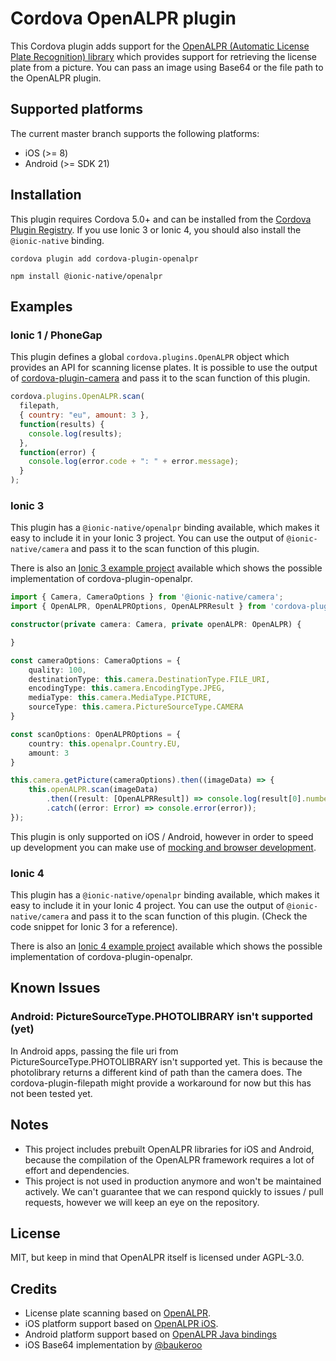 # Cordova OpenALPR plugin

This Cordova plugin adds support for the [OpenALPR (Automatic License Plate Recognition) library](https://github.com/openalpr/openalpr) which provides support for retrieving the license plate from a picture. You can pass an image using Base64 or the file path to the OpenALPR plugin.

## Supported platforms

The current master branch supports the following platforms:

- iOS (>= 8)
- Android (>= SDK 21)

## Installation

This plugin requires Cordova 5.0+ and can be installed from the [Cordova Plugin Registry](https://cordova.apache.org/plugins/). If you use Ionic 3 or Ionic 4, you should also install the `@ionic-native` binding.

`cordova plugin add cordova-plugin-openalpr`

`npm install @ionic-native/openalpr`

## Examples

### Ionic 1 / PhoneGap

This plugin defines a global `cordova.plugins.OpenALPR` object which provides an API for scanning license plates. It is possible to use the output of [cordova-plugin-camera](https://cordova.apache.org/docs/en/latest/reference/cordova-plugin-camera/) and pass it to the scan function of this plugin.

```javascript
cordova.plugins.OpenALPR.scan(
  filepath,
  { country: "eu", amount: 3 },
  function(results) {
    console.log(results);
  },
  function(error) {
    console.log(error.code + ": " + error.message);
  }
);
```

### Ionic 3

This plugin has a `@ionic-native/openalpr` binding available, which makes it easy to include it in your Ionic 3 project. You can use the output of `@ionic-native/camera` and pass it to the scan function of this plugin.

There is also an [Ionic 3 example project](https://github.com/melvinversluijs/ionic3-sample) available which shows the possible implementation of cordova-plugin-openalpr.

```typescript
import { Camera, CameraOptions } from '@ionic-native/camera';
import { OpenALPR, OpenALPROptions, OpenALPRResult } from 'cordova-plugin-openalpr/native';

constructor(private camera: Camera, private openALPR: OpenALPR) {

}

const cameraOptions: CameraOptions = {
    quality: 100,
    destinationType: this.camera.DestinationType.FILE_URI,
    encodingType: this.camera.EncodingType.JPEG,
    mediaType: this.camera.MediaType.PICTURE,
    sourceType: this.camera.PictureSourceType.CAMERA
}

const scanOptions: OpenALPROptions = {
    country: this.openalpr.Country.EU,
    amount: 3
}

this.camera.getPicture(cameraOptions).then((imageData) => {
    this.openALPR.scan(imageData)
        .then((result: [OpenALPRResult]) => console.log(result[0].number))
        .catch((error: Error) => console.error(error));
});
```

This plugin is only supported on iOS / Android, however in order to speed up development you can make use of [mocking and browser development](https://github.com/ionic-team/ionic-native#mocking-and-browser-development).

### Ionic 4

This plugin has a `@ionic-native/openalpr` binding available, which makes it easy to include it in your Ionic 4 project. You can use the output of `@ionic-native/camera` and pass it to the scan function of this plugin. (Check the code snippet for Ionic 3 for a reference).

There is also an [Ionic 4 example project](https://github.com/melvinversluijs/ionic4-openalpr-sample) available which shows the possible implementation of cordova-plugin-openalpr.

## Known Issues

### Android: PictureSourceType.PHOTOLIBRARY isn't supported (yet)

In Android apps, passing the file uri from PictureSourceType.PHOTOLIBRARY isn't supported yet. This is because the photolibrary returns a different kind of path than the camera does. The cordova-plugin-filepath might provide a workaround for now but this has not been tested yet.

## Notes

- This project includes prebuilt OpenALPR libraries for iOS and Android, because the compilation of the OpenALPR framework requires a lot of effort and dependencies.
- This project is not used in production anymore and won't be maintained actively. We can't guarantee that we can respond quickly to issues / pull requests, however we will keep an eye on the repository.

## License

MIT, but keep in mind that OpenALPR itself is licensed under AGPL-3.0.

## Credits

- License plate scanning based on [OpenALPR](https://github.com/openalpr/openalpr).
- iOS platform support based on [OpenALPR iOS](https://github.com/twelve17/openalpr-ios).
- Android platform support based on [OpenALPR Java bindings](https://github.com/openalpr/openalpr/tree/master/src/bindings/java)
- iOS Base64 implementation by [@baukeroo](https://github.com/baukeroo)
